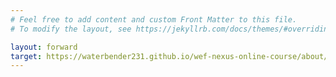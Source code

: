 ```yaml
---
# Feel free to add content and custom Front Matter to this file.
# To modify the layout, see https://jekyllrb.com/docs/themes/#overriding-theme-defaults

layout: forward
target: https://waterbender231.github.io/wef-nexus-online-course/about/
---
```

